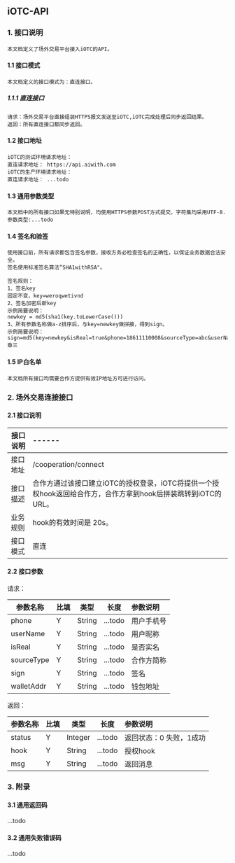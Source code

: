 ## iOTC-API
### 1. 接口说明
	本文档定义了场外交易平台接入iOTC的API。
#### 1.1 接口模式
	本文档定义的接口模式为：直连接口。
##### 1.1.1 直连接口
	请求：场外交易平台直接组装HTTPS报文发送至iOTC,iOTC完成处理后同步返回结果。
	返回：所有直连接口都同步返回。
#### 1.2 接口地址
	iOTC的测试环境请求地址：
	直连请求地址： https://api.aiwith.com
	iOTC的生产环境请求地址：
	直连请求地址： ...todo
#### 1.3 通用参数类型
	本文档中的所有接口如果无特别说明，均使用HTTPS参数POST方式提交，字符集均采用UTF-8.
	参数类型:...todo
#### 1.4 签名和验签
	使用接口前，所有请求都包含签名参数，接收方务必检查签名的正确性，以保证业务数据合法安全。
	签名使用标准签名算法“SHA1withRSA"。

	签名规则：
	1、签名key
	固定不变，key=weroqwetivnd
	2、签名加密后新key
	示例简要说明：
	newkey = md5(sha1(key.toLowerCase()))
	3、所有参数名称做a-z排序后，与key=newkey做拼接，得到sign。
	示例简要说明：
	sign=md5(key=newkey&isReal=true&phone=18611110008&sourceType=abc&userName=章三
#### 1.5 IP白名单
	本文档所有接口均需要合作方提供有效IP地址方可进行访问。

### 2. 场外交易连接接口
#### 2.1 接口说明
接口说明  | ------
------------- | :-------------
接口地址  | /cooperation/connect
接口描述  | 合作方通过该接口建立iOTC的授权登录，iOTC将提供一个授权hook返回给合作方，合作方拿到hook后拼装跳转到iOTC的URL。
业务规则  | hook的有效时间是 20s。
接口模式  | 直连

#### 2.2 接口参数
请求：

参数名称  | 比填 | 类型 | 长度 | 参数说明
------------- | ------------- | ------------- | ------------- | :-------------
phone | Y | String | ...todo | 用户手机号
userName | Y | String | ...todo | 用户昵称
isReal | Y | String | ...todo | 是否实名
sourceType | Y | String | ...todo | 合作方简称
sign | Y | String | ...todo | 签名
walletAddr | Y | String | ...todo | 钱包地址

返回：

参数名称  | 比填 | 类型 | 长度 | 参数说明
------------- | ------------- | ------------- | ------------- | :-------------
status | Y | Integer | ...todo | 返回状态：0 失败，1成功
hook | Y | String | ...todo | 授权hook
msg | Y | String | ...todo | 返回消息

### 3. 附录
#### 3.1 通用返回码
...todo
#### 3.2 通用失败错误码
...todo





